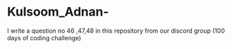 # Kulsoom_Adnan-
I write a question no 46 ,47,48 in this repository from our  discord group  (100 days of coding challenge)

